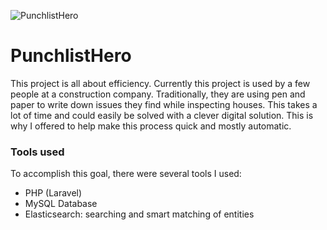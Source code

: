 ![PunchlistHero](/images/work/punchlisthero_1920x1080.png "PunchlistHero homepage")

# PunchlistHero

This project is all about efficiency. 
Currently this project is used by a few people at a construction company. 
Traditionally, they are using pen and paper to write down issues they find while inspecting houses. 
This takes a lot of time and could easily be solved with a clever digital solution.
This is why I offered to help make this process quick and mostly automatic.

### Tools used
To accomplish this goal, there were several tools I used:
- PHP (Laravel)
- MySQL Database
- Elasticsearch: searching and smart matching of entities